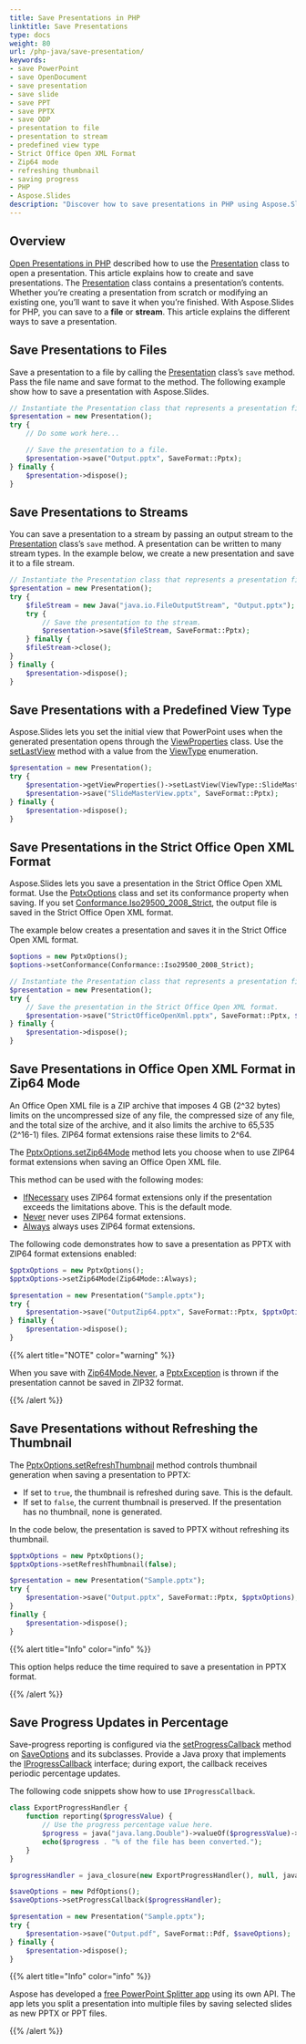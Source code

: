 ```yaml
---
title: Save Presentations in PHP
linktitle: Save Presentations
type: docs
weight: 80
url: /php-java/save-presentation/
keywords:
- save PowerPoint
- save OpenDocument
- save presentation
- save slide
- save PPT
- save PPTX
- save ODP
- presentation to file
- presentation to stream
- predefined view type
- Strict Office Open XML Format
- Zip64 mode
- refreshing thumbnail
- saving progress
- PHP
- Aspose.Slides
description: "Discover how to save presentations in PHP using Aspose.Slides—export to PowerPoint or OpenDocument while retaining layouts, fonts and effects."
---
```


## **Overview**

[Open Presentations in PHP](/slides/php-java/open-presentation/) described how to use the [Presentation](https://reference.aspose.com/slides/php-java/aspose.slides/presentation/) class to open a presentation. This article explains how to create and save presentations. The [Presentation](https://reference.aspose.com/slides/php-java/aspose.slides/presentation/) class contains a presentation’s contents. Whether you’re creating a presentation from scratch or modifying an existing one, you’ll want to save it when you’re finished. With Aspose.Slides for PHP, you can save to a **file** or **stream**. This article explains the different ways to save a presentation.

## **Save Presentations to Files**

Save a presentation to a file by calling the [Presentation](https://reference.aspose.com/slides/php-java/aspose.slides/presentation/) class’s `save` method. Pass the file name and save format to the method. The following example show how to save a presentation with Aspose.Slides.

```php
// Instantiate the Presentation class that represents a presentation file.
$presentation = new Presentation();
try {
    // Do some work here...

    // Save the presentation to a file.
    $presentation->save("Output.pptx", SaveFormat::Pptx);
} finally {
    $presentation->dispose();
}
```

## **Save Presentations to Streams**

You can save a presentation to a stream by passing an output stream to the [Presentation](https://reference.aspose.com/slides/php-java/aspose.slides/presentation/) class’s `save` method. A presentation can be written to many stream types. In the example below, we create a new presentation and save it to a file stream.

```php
// Instantiate the Presentation class that represents a presentation file.
$presentation = new Presentation();
try {
    $fileStream = new Java("java.io.FileOutputStream", "Output.pptx");
    try {
        // Save the presentation to the stream.
        $presentation->save($fileStream, SaveFormat::Pptx);
    } finally {
    $fileStream->close();
}
} finally {
    $presentation->dispose();
}
```

## **Save Presentations with a Predefined View Type**

Aspose.Slides lets you set the initial view that PowerPoint uses when the generated presentation opens through the [ViewProperties](https://reference.aspose.com/slides/php-java/aspose.slides/viewproperties/) class. Use the [setLastView](https://reference.aspose.com/slides/php-java/aspose.slides/viewproperties/#setLastView) method with a value from the [ViewType](https://reference.aspose.com/slides/php-java/aspose.slides/viewtype/) enumeration.

```php
$presentation = new Presentation();
try {
    $presentation->getViewProperties()->setLastView(ViewType::SlideMasterView);
    $presentation->save("SlideMasterView.pptx", SaveFormat::Pptx);
} finally {
    $presentation->dispose();
}
```

## **Save Presentations in the Strict Office Open XML Format**

Aspose.Slides lets you save a presentation in the Strict Office Open XML format. Use the [PptxOptions](https://reference.aspose.com/slides/php-java/aspose.slides/pptxoptions/) class and set its conformance property when saving. If you set [Conformance.Iso29500_2008_Strict](https://reference.aspose.com/slides/php-java/aspose.slides/conformance/#Iso29500_2008_Strict), the output file is saved in the Strict Office Open XML format.

The example below creates a presentation and saves it in the Strict Office Open XML format.

```php
$options = new PptxOptions();
$options->setConformance(Conformance::Iso29500_2008_Strict);

// Instantiate the Presentation class that represents a presentation file.
$presentation = new Presentation();
try {
    // Save the presentation in the Strict Office Open XML format.
    $presentation->save("StrictOfficeOpenXml.pptx", SaveFormat::Pptx, $options);
} finally {
    $presentation->dispose();
}
```

## **Save Presentations in Office Open XML Format in Zip64 Mode**

An Office Open XML file is a ZIP archive that imposes 4 GB (2^32 bytes) limits on the uncompressed size of any file, the compressed size of any file, and the total size of the archive, and it also limits the archive to 65,535 (2^16-1) files. ZIP64 format extensions raise these limits to 2^64.

The [PptxOptions.setZip64Mode](https://reference.aspose.com/slides/php-java/aspose.slides/pptxoptions/#setZip64Mode) method lets you choose when to use ZIP64 format extensions when saving an Office Open XML file.

This method can be used with the following modes:

- [IfNecessary](https://reference.aspose.com/slides/php-java/aspose.slides/zip64mode/#IfNecessary) uses ZIP64 format extensions only if the presentation exceeds the limitations above. This is the default mode.
- [Never](https://reference.aspose.com/slides/php-java/aspose.slides/zip64mode/#Never) never uses ZIP64 format extensions.
- [Always](https://reference.aspose.com/slides/php-java/aspose.slides/zip64mode/#Always) always uses ZIP64 format extensions.

The following code demonstrates how to save a presentation as PPTX with ZIP64 format extensions enabled:

```php
$pptxOptions = new PptxOptions();
$pptxOptions->setZip64Mode(Zip64Mode::Always);

$presentation = new Presentation("Sample.pptx");
try {
    $presentation->save("OutputZip64.pptx", SaveFormat::Pptx, $pptxOptions);
} finally {
    $presentation->dispose();
}
```

{{% alert title="NOTE" color="warning" %}}

When you save with [Zip64Mode.Never](https://reference.aspose.com/slides/php-java/aspose.slides/zip64mode/#Never), a [PptxException](https://reference.aspose.com/slides/php-java/aspose.slides/pptxexception/) is thrown if the presentation cannot be saved in ZIP32 format.

{{% /alert %}}

## **Save Presentations without Refreshing the Thumbnail**

The [PptxOptions.setRefreshThumbnail](https://reference.aspose.com/slides/php-java/aspose.slides/pptxoptions/#setRefreshThumbnail) method controls thumbnail generation when saving a presentation to PPTX:

- If set to `true`, the thumbnail is refreshed during save. This is the default.
- If set to `false`, the current thumbnail is preserved. If the presentation has no thumbnail, none is generated.

In the code below, the presentation is saved to PPTX without refreshing its thumbnail.

```php
$pptxOptions = new PptxOptions();
$pptxOptions->setRefreshThumbnail(false);

$presentation = new Presentation("Sample.pptx");
try {
    $presentation->save("Output.pptx", SaveFormat::Pptx, $pptxOptions);
}
finally {
    $presentation->dispose();
}
```

{{% alert title="Info" color="info" %}}

This option helps reduce the time required to save a presentation in PPTX format.

{{% /alert %}}

## **Save Progress Updates in Percentage**

Save-progress reporting is configured via the [setProgressCallback](https://reference.aspose.com/slides/php-java/aspose.slides/saveoptions/#setProgressCallback) method on [SaveOptions](https://reference.aspose.com/slides/php-java/aspose.slides/saveoptions/) and its subclasses. Provide a Java proxy that implements the [IProgressCallback](https://reference.aspose.com/slides/java/com.aspose.slides/iprogresscallback/) interface; during export, the callback receives periodic percentage updates.

The following code snippets show how to use `IProgressCallback`.

```php
class ExportProgressHandler {
    function reporting($progressValue) {
        // Use the progress percentage value here.
        $progress = java("java.lang.Double")->valueOf($progressValue)->intValue();
        echo($progress . "% of the file has been converted.");
    }
}

$progressHandler = java_closure(new ExportProgressHandler(), null, java("com.aspose.slides.IProgressCallback"));

$saveOptions = new PdfOptions();
$saveOptions->setProgressCallback($progressHandler);

$presentation = new Presentation("Sample.pptx");
try {
    $presentation->save("Output.pdf", SaveFormat::Pdf, $saveOptions);
} finally {
    $presentation->dispose();
}
```

{{% alert title="Info" color="info" %}}

Aspose has developed a [free PowerPoint Splitter app](https://products.aspose.app/slides/splitter) using its own API. The app lets you split a presentation into multiple files by saving selected slides as new PPTX or PPT files.

{{% /alert %}}
